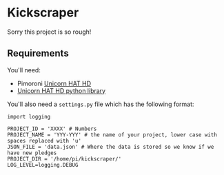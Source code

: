 # Kickscraper
Sorry this project is so rough!

## Requirements
You'll need:
- Pimoroni [Unicorn HAT HD](https://shop.pimoroni.com/products/unicorn-hat-hd)
- [Unicorn HAT HD python library](https://github.com/pimoroni/unicorn-hat-hd)

You'll also need a `settings.py` file which has the following format:

```
import logging

PROJECT_ID = 'XXXX' # Numbers
PROJECT_NAME = 'YYY-YYY' # the name of your project, lower case with spaces replaced with 'u'
JSON_FILE = 'data.json' # Where the data is stored so we know if we have new pledges
PROJECT_DIR = '/home/pi/kickscraper/'
LOG_LEVEL=logging.DEBUG
```
